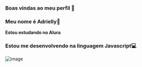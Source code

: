 ### Boas vindas ao meu perfil 💙  
### Meu nome é **Adrielly**👸
**Estou estudando no Alura**
### Estou me desenvolvendo na linguagem Javascript💻

![image](https://github.com/user-attachments/assets/d52474bf-4b81-4816-8b8b-b1319fb8a9ad)

